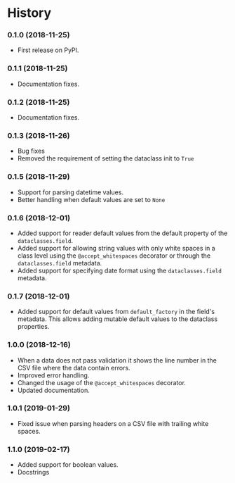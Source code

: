 # History

### 0.1.0 (2018-11-25)

* First release on PyPI.

### 0.1.1 (2018-11-25)

* Documentation fixes.

### 0.1.2 (2018-11-25)

* Documentation fixes.

### 0.1.3 (2018-11-26)

* Bug fixes
* Removed the requirement of setting the dataclass init to `True`

### 0.1.5 (2018-11-29)

* Support for parsing datetime values.
* Better handling when default values are set to `None`

### 0.1.6 (2018-12-01)

* Added support for reader default values from the default property of the `dataclasses.field`.
* Added support for allowing string values with only white spaces in a class level using the `@accept_whitespaces` decorator or through the `dataclasses.field` metadata.
* Added support for specifying date format using the `dataclasses.field` metadata.

### 0.1.7 (2018-12-01)

* Added support for default values from `default_factory` in the field's metadata. This allows adding mutable default values to the dataclass properties.

### 1.0.0 (2018-12-16)

* When a data does not pass validation it shows the line number in the CSV file where the data contain errors.
* Improved error handling.
* Changed the usage of the `@accept_whitespaces` decorator.
* Updated documentation.

### 1.0.1 (2019-01-29)

* Fixed issue when parsing headers on a CSV file with trailing white spaces.

### 1.1.0 (2019-02-17)

* Added support for boolean values.
* Docstrings
